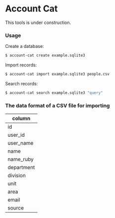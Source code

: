 # Account Cat

This tools is under construction.

### Usage

Create a database:

```bash
$ account-cat create example.sqlite3
```

Import records:

```bash
$ account-cat import example.sqlite3 people.csv
```

Search records:

```bash
$ account-cat search example.sqlite3 "query"
```

### The data format of a CSV file for importing

| column     |
| ---------- |
| id         |
| user_id    |
| user_name  |
| name       |
| name_ruby  |
| department |
| division   |
| unit       |
| area       |
| email      |
| source     |
